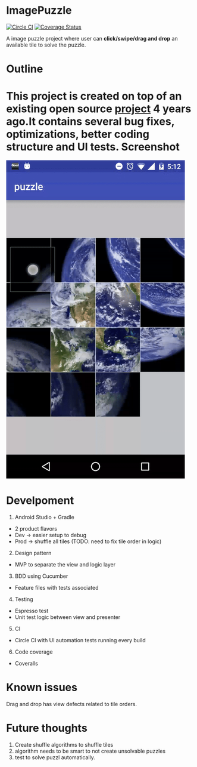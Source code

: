 # ImagePuzzle 
[![Circle CI](https://circleci.com/gh/cooperkong/ImagePuzzle.svg?style=svg)](https://circleci.com/gh/cooperkong/ImagePuzzle)
[![Coverage Status](https://coveralls.io/repos/github/cooperkong/ImagePuzzle/badge.svg?branch=master)](https://coveralls.io/github/cooperkong/ImagePuzzle?branch=master)

A image puzzle project where user can **click/swipe/drag and drop** an available tile to solve the puzzle.


Outline
====
This project is created on top of an existing open source [project](https://github.com/davidvavra/Android-Slider-Puzzle) 4 years ago.It contains several bug fixes, optimizations, better coding structure and UI tests.
Screenshot
====
![](https://raw.githubusercontent.com/cooperkong/ImagePuzzle/master/app/example.gif)

Develpoment
====
1. Android Studio + Gradle
 * 2 product flavors
  * Dev -> easier setup to debug
  * Prod -> shuffle all tiles (TODO: need to fix tile order in logic)
2. Design pattern
 * MVP to separate the view and logic layer
3. BDD using Cucumber
 * Feature files with tests associated
4. Testing
 * Espresso test
 * Unit test logic between view and presenter
5. CI
 * Circle CI with UI automation tests running every build
6. Code coverage
 * Coveralls

Known issues
====
Drag and drop has view defects related to tile orders.

Future thoughts
====
1. Create shuffle algorithms to shuffle tiles
2. algorithm needs to be smart to not create unsolvable puzzles
3. test to solve puzzl automatically.
